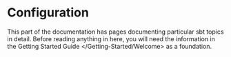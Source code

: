 Configuration
=============

This part of the documentation has pages documenting particular sbt
topics in detail. Before reading anything in here, you will need the
information in the Getting Started Guide \</Getting-Started/Welcome\> as
a foundation.
